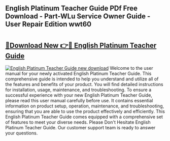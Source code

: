 ## English Platinum Teacher Guide PDf Free Download - Part-WLu Service Owner Guide - User Repair Edition wwt60

# <h2><a href="http://bc53744.oget.top/?id=English+Platinum+Teacher+Guide">🔗Download New 👉🔴 English Platinum Teacher Guide</a></h2>

[![English Platinum Teacher Guide new download](https://i.imgur.com/5g1atiW.png)](http://bc53744.oget.top/?id=English+Platinum+Teacher+Guide)
Welcome to the user manual for your newly activated English Platinum Teacher Guide. This comprehensive guide is intended to help you understand and utilize all of the features and benefits of your product. You will find detailed instructions for installation, usage, maintenance, and troubleshooting. To ensure a successful experience with your new English Platinum Teacher Guide, please read this user manual carefully before use. It contains essential information on product setup, operation, maintenance, and troubleshooting, ensuring that you are able to use the product effectively and efficiently. This English Platinum Teacher Guide comes equipped with a comprehensive set of features to meet your diverse needs. Please Don't Hesitate English Platinum Teacher Guide. Our customer support team is ready to answer your questions.
